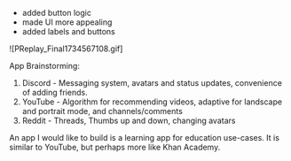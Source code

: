 - added button logic
- made UI more appealing
- added labels and buttons

![PReplay_Final1734567108.gif]


App Brainstorming:
1. Discord - Messaging system, avatars and status updates, convenience of adding friends.
2. YouTube - Algorithm for recommending videos, adaptive for landscape and portrait mode, and channels/comments
3. Reddit - Threads, Thumbs up and down, changing avatars

An app I would like to build is a learning app for education use-cases. It is similar to YouTube, but perhaps more like Khan Academy.
